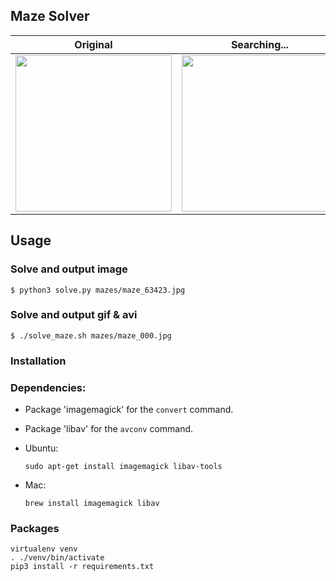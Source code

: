 ## Maze Solver


Original | Searching... | Solved
-------- | ------------ | ------
<img src="https://raw.github.com/scharissis/maze-solver-python/master/mazes/maze_000.jpg" width="250px"> | <img src="https://raw.github.com/scharissis/maze-solver-python/master/out/maze_000.gif" width="250px"> | <img src="https://raw.github.com/scharissis/maze-solver-python/master/out/maze_000.jpg" width="250px">



## Usage

### Solve and output image
```
$ python3 solve.py mazes/maze_63423.jpg
```

### Solve and output gif & avi
```
$ ./solve_maze.sh mazes/maze_000.jpg
```

### Installation

### Dependencies:
 * Package 'imagemagick' for the `convert` command.
 * Package 'libav' for the `avconv` command.
  
 * Ubuntu:
 
   ```
   sudo apt-get install imagemagick libav-tools
   ```
 * Mac:
 
   ```
   brew install imagemagick libav
   ```

### Packages
```
virtualenv venv
. ./venv/bin/activate
pip3 install -r requirements.txt
```
